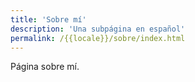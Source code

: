 ```yaml
---
title: 'Sobre mí'
description: 'Una subpágina en español'
permalink: /{{locale}}/sobre/index.html
---
```


Página sobre mí. 